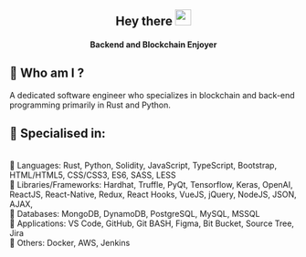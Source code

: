 <h2 align="center">
  Hey there <img src="https://media.giphy.com/media/hvRJCLFzcasrR4ia7z/giphy.gif" width="28">
</h2>

<h4 align='center'>
  Backend and Blockchain Enjoyer
</h4>


## 👩  Who am I ?
<p>
  A dedicated software engineer who specializes in blockchain and back-end programming primarily in Rust and Python.
</p>

<h2>🥇 Specialised in:</h2>
<br>🔸 Languages: Rust, Python, Solidity, JavaScript, TypeScript, Bootstrap, HTML/HTML5, CSS/CSS3, ES6, SASS, LESS
<br>🔸 Libraries/Frameworks: Hardhat, Truffle, PyQt, Tensorflow, Keras, OpenAI, ReactJS, React-Native, Redux, React Hooks, VueJS, jQuery, NodeJS, JSON, AJAX,
<br>🔸 Databases: MongoDB, DynamoDB, PostgreSQL, MySQL, MSSQL
<br>🔸 Applications: VS Code, GitHub, Git BASH, Figma, Bit Bucket, Source Tree, Jira
<br>🔸 Others: Docker, AWS, Jenkins
<p>

